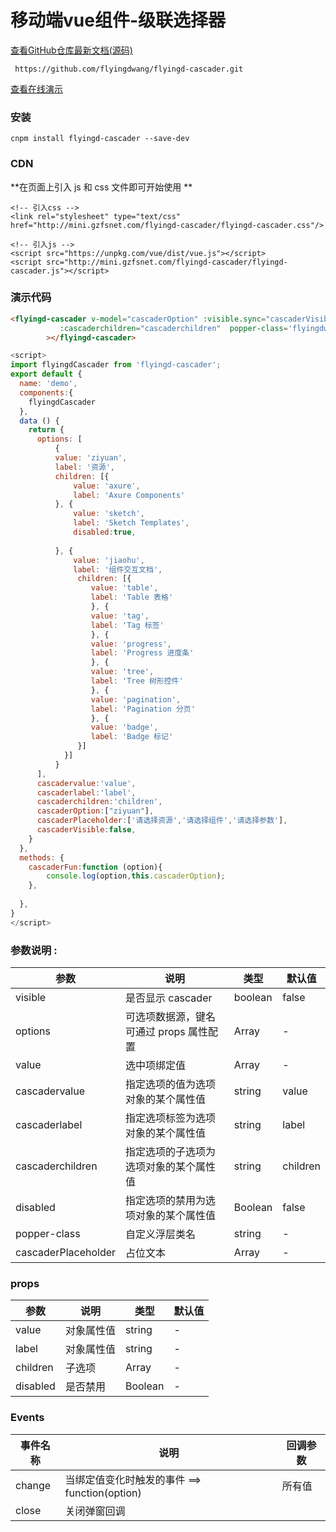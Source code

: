 #  移动端vue组件-级联选择器

[查看GitHub仓库最新文档(源码)](https://github.com/flyingdwang/flyingd-cascader)

` https://github.com/flyingdwang/flyingd-cascader.git`



[查看在线演示](http://mini.gzfsnet.com/flyingd-cascader/index.html)



### 安装

` cnpm install flyingd-cascader --save-dev ` 

### CDN

**在页面上引入 js 和 css 文件即可开始使用 **

```  
<!-- 引入css -->
<link rel="stylesheet" type="text/css" href="http://mini.gzfsnet.com/flyingd-cascader/flyingd-cascader.css"/>

<!-- 引入js -->
<script src="https://unpkg.com/vue/dist/vue.js"></script>
<script src="http://mini.gzfsnet.com/flyingd-cascader/flyingd-cascader.js"></script>
```



### 演示代码

``` html
<flyingd-cascader v-model="cascaderOption" :visible.sync="cascaderVisible" :options="options"  :cascadervalue="cascadervalue" :cascaderlabel="cascaderlabel" :placeholder="cascaderPlaceholder"
           :cascaderchildren="cascaderchildren"  popper-class='flyingdwang-cascader'   @change="cascaderFun" 
        ></flyingd-cascader>
```

```  js
<script>
import flyingdCascader from 'flyingd-cascader';
export default {
  name: 'demo',
  components:{
    flyingdCascader
  },
  data () {
    return {
      options: [
          {
          value: 'ziyuan',
          label: '资源',
          children: [{
              value: 'axure',
              label: 'Axure Components'
          }, {
              value: 'sketch',
              label: 'Sketch Templates',
              disabled:true,
	
          }, {
              value: 'jiaohu',
              label: '组件交互文档',
               children: [{
                  value: 'table',
                  label: 'Table 表格'
                  }, {
                  value: 'tag',
                  label: 'Tag 标签'
                  }, {
                  value: 'progress',
                  label: 'Progress 进度条'
                  }, {
                  value: 'tree',
                  label: 'Tree 树形控件'
                  }, {
                  value: 'pagination',
                  label: 'Pagination 分页'
                  }, {
                  value: 'badge',
                  label: 'Badge 标记'
               }]
          	}]
          }
      ],
      cascadervalue:'value',
      cascaderlabel:'label',
      cascaderchildren:'children',
      cascaderOption:["ziyuan"],
      cascaderPlaceholder:['请选择资源','请选择组件','请选择参数'],
      cascaderVisible:false,
    }
  },
  methods: {
    cascaderFun:function (option){
        console.log(option,this.cascaderOption);
    },
      
  },
}
</script>
```










### 参数说明 :

| 参数                | 说明                                    | 类型    | 默认值   |
| ------------------- | --------------------------------------- | ------- | -------- |
| visible             | 是否显示 cascader                       | boolean | false    |
| options             | 可选项数据源，键名可通过 props 属性配置 | Array   | -        |
| value               | 选中项绑定值                            | Array   | -        |
| cascadervalue       | 指定选项的值为选项对象的某个属性值      | string  | value    |
| cascaderlabel       | 指定选项标签为选项对象的某个属性值      | string  | label    |
| cascaderchildren    | 指定选项的子选项为选项对象的某个属性值  | string  | children |
| disabled            | 指定选项的禁用为选项对象的某个属性值    | Boolean | false    |
| popper-class        | 自定义浮层类名                          | string  | -        |
| cascaderPlaceholder | 占位文本                                | Array   | -        |

### props

| 参数     | 说明       | 类型    | 默认值 |
| -------- | ---------- | ------- | ------ |
| value    | 对象属性值 | string  | -      |
| label    | 对象属性值 | string  | -      |
| children | 子选项     | Array   | -      |
| disabled | 是否禁用   | Boolean | -      |

### Events

| 事件名称 | 说明                                           | 回调参数 |
| -------- | ---------------------------------------------- | -------- |
| change   | 当绑定值变化时触发的事件 ==>  function(option) | 所有值   |
| close    | 关闭弹窗回调                                   |          |